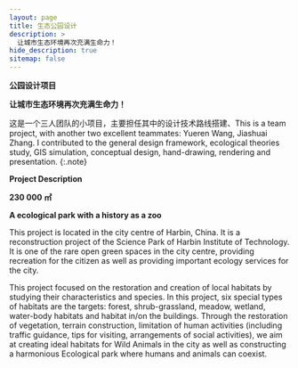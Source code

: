 ```yaml
---
layout: page
title: 生态公园设计
description: >
  让城市生态环境再次充满生命力！
hide_description: true
sitemap: false
---
```


**公园设计项目**

**让城市生态环境再次充满生命力！**

这是一个三人团队的小项目，主要担任其中的设计技术路线搭建、This is a team project, with another two excellent teammates: Yueren Wang, Jiashuai Zhang.
I contributed to the general design framework, ecological theories study, GIS simulation,
  conceptual design, hand-drawing, rendering and presentation.
  {:.note}
  
**Project Description**

**230 000 ㎡**

**A ecological park with a history as a zoo**

This project is located in the city centre of Harbin, China. It is a reconstruction 
project of the Science Park of Harbin Institute of Technology. It is one of the rare 
open green spaces in the city centre, providing recreation for the citizen as well as 
providing important ecology services for the city.

This project focused on the restoration and creation of local habitats by studying 
their characteristics and species. In this project, six special types of habitats 
are the targets: forest, shrub-grassland, meadow, wetland, water-body habitats 
and habitat in/on the buildings. Through the restoration of vegetation, terrain 
construction, limitation of human activities (including traffic guidance, tips for 
visiting, arrangements of social activities), we aim at creating ideal habitats for 
Wild Animals in the city as well as constructing a harmonious Ecological park 
where humans and animals can coexist.
